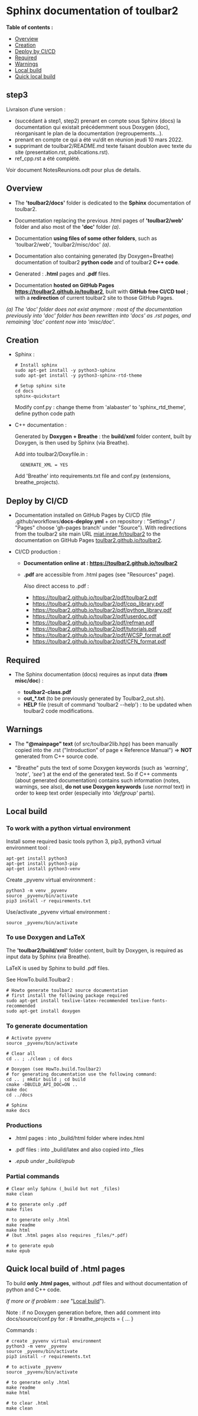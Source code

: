 # Sphinx documentation of toulbar2

  **Table of contents :**

  * [Overview](#overview)
  * [Creation](#creation)
  * [Deploy by CI/CD](#deploy-by-cicd)
  * [Required](#required)
  * [Warnings](#warnings)
  * [Local build](#local-build)
  * [Quick local build](#quick-local-build)

## step3

Livraison d’une version :

- (succédant à step1, step2) prenant en compte sous Sphinx (docs) la documentation qui existait précédemment sous Doxygen (doc), réorganisant le plan de la documentation (regroupements…).
- prenant en compte ce qui a été vu/dit en réunion jeudi 10 mars 2022.
- supprimant de toulbar2/README.md texte faisant doublon avec texte du site (presentation.rst, publications.rst).
- ref_cpp.rst a été complété.

Voir document NotesReunions.odt pour plus de details.


## Overview

- The **'toulbar2/docs'** folder is dedicated to the **Sphinx** documentation
  of toulbar2.

- Documentation replacing the previous .html pages of **'toulbar2/web'**
  folder and also most of the **'doc'** folder *(a)*.

- Documentation **using files of some other folders**, such as 'toulbar2/web',
  'toulbar2/misc/doc' *(a)*.

- Documentation also containing generated (by Doxygen+Breathe) 
  documentation of toulbar2 **python code** and of toulbar2 **C++ code**.

- Generated : **.html** pages and **.pdf** files.

- Documentation **hosted on GitHub Pages**
  **https://toulbar2.github.io/toulbar2**, built with
  **GitHub free CI/CD tool** ; with a **redirection** of current toulbar2 site
  to those GitHub Pages.

*(a) The 'doc' folder does not exist anymore : most of the documentation previously into 'doc' folder has been rewritten into 'docs' as .rst pages, and remaining 'doc' content now into 'misc/doc'*.

## Creation

- Sphinx :

      # Install sphinx
      sudo apt-get install -y python3-sphinx
      sudo apt-get install -y python3-sphinx-rtd-theme

      # Setup sphinx site
      cd docs
      sphinx-quickstart

  Modify conf.py : change theme from 'alabaster' to 'sphinx_rtd_theme',
  define python code path

- C++ documentation :
  
  Generated by **Doxygen + Breathe** : the **build/xml** folder content,
  built by Doxygen, is then used by Sphinx (via Breathe).  

  Add into toulbar2/Doxyfile.in :

        GENERATE_XML = YES

  Add 'Breathe' into requirements.txt file and conf.py
  (extensions, breathe_projects).

## Deploy by CI/CD

- Documentation installed on GitHub Pages by CI/CD
  (file .github/workflows/**docs-deploy.yml** + on repository :
  "Settings" / "Pages" choose 'gh-pages branch' under "Source").
  With redirections from the toulbar2 site main URL
  [miat.inrae.fr/toulbar2](http://miat.inrae.fr/toulbar2) to the documentation
  on GitHub Pages
  [toulbar2.github.io/toulbar2](https://toulbar2.github.io/toulbar2).

- CI/CD production :

  - **Documentation online at : https://toulbar2.github.io/toulbar2**

  - **.pdf** are accessible from .html pages (see "Resources" page).

    Also direct access to .pdf :

    - https://toulbar2.github.io/toulbar2/pdf/toulbar2.pdf 
    - https://toulbar2.github.io/toulbar2/pdf/cpp_library.pdf  
    - https://toulbar2.github.io/toulbar2/pdf/python_library.pdf  
    - https://toulbar2.github.io/toulbar2/pdf/userdoc.pdf  
    - https://toulbar2.github.io/toulbar2/pdf/refman.pdf  
    - https://toulbar2.github.io/toulbar2/pdf/tutorials.pdf  
    - https://toulbar2.github.io/toulbar2/pdf/WCSP_format.pdf  
    - https://toulbar2.github.io/toulbar2/pdf/CFN_format.pdf  

## Required

- The Sphinx documentation (docs) requires as input data (**from misc/doc**) :

  - **toulbar2-class.pdf** 
  - **out_*.txt** (to be previously generated by Toulbar2_out.sh).
  - **HELP** file (result of command 'toulbar2 --help') : to be updated when
    toulbar2 code modifications.

## Warnings

- The **"@mainpage" text** (of src/toulbar2lib.hpp) has been manually copied
  into the .rst ("Introduction" of page « Reference Manual")
  => **NOT** generated from C++ source code.

- "Breathe" puts the text of some Doxygen keywords
  (such as *'warning'*, *'note'*, *'see'*) at the end of the generated text.
  So if C++ comments (about generated documentation) contains such information 
  (notes, warnings, see also), **do not use Doxygen keywords** (use *normal*
  text) in order to keep text order (especially into *'defgroup'* parts).

## Local build

### To work with a python virtual environment

Install some required basic tools 
python 3, pip3, python3 virtual environment tool :

    apt-get install python3
    apt-get install python3-pip
    apt-get install python3-venv

Create _pyvenv virtual environment :

    python3 -m venv _pyvenv
    source _pyvenv/bin/activate
    pip3 install -r requirements.txt

Use/activate _pyvenv virtual environment :

    source _pyvenv/bin/activate

### To use Doxygen and LaTeX

The **'toulbar2/build/xml'** folder content, built by Doxygen, is required
as input data by Sphinx (via Breathe).

LaTeX is used by Sphinx to build .pdf files.

See HowTo.build.Toulbar2 :

    # Howto generate toulbar2 source documentation
    # first install the following package required
    sudo apt-get install texlive-latex-recommended texlive-fonts-recommended
    sudo apt-get install doxygen

### To generate documentation

    # Activate pyvenv
    source _pyvenv/bin/activate

    # Clear all
    cd .. ; ./clean ; cd docs

    # Doxygen (see HowTo.build.Toulbar2)
    # for generating documentation use the following command:
    cd .. ; mkdir build ; cd build
    cmake -DBUILD_API_DOC=ON ..
    make doc
    cd ../docs

    # Sphinx
    make docs

### Productions
    
- .html pages : into _build/html folder where index.html

- .pdf files : into _build/latex and also copied into _files

- *.epub under _build/epub*

### Partial commands

    # Clear only Sphinx (_build but not _files)
    make clean

    # to generate only .pdf
    make files

    # to generate only .html
    make readme
    make html
    # (but .html pages also requires _files/*.pdf)

    # to generate epub
    make epub

## Quick local build of .html pages

To build **only .html pages**, without .pdf files and without documentation of python and C++ code.

*If more or if problem : see* "[Local build](#local-build)").

Note : if no Doxygen generation before, then add comment into docs/source/conf.py for : # breathe_projects = { ... }

Commands :

    # create _pyvenv virtual environment
    python3 -m venv _pyvenv
    source _pyvenv/bin/activate
    pip3 install -r requirements.txt

    # to activate _pyvenv
    source _pyvenv/bin/activate

    # to generate only .html
    make readme
    make html

    # to clear .html
    make clean

